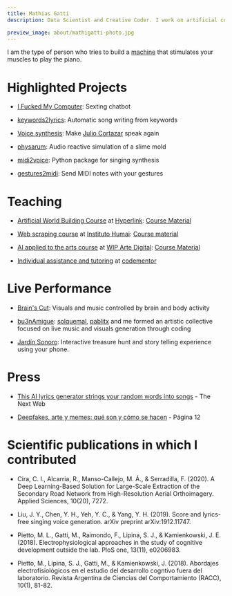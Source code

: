 ```yaml
---
title: Mathias Gatti
description: Data Scientist and Creative Coder. I work on artificial communication, I like to make computers write, sing and talk.

preview_image: about/mathigatti-photo.jpg
---
```


I am the type of person who tries to build a [machine](https://youtu.be/2TdsMe_1JtU?t=337) that stimulates your muscles to play the piano.

# Highlighted Projects

- [I Fucked My Computer](http://ifuckedmycomputer.com/): Sexting chatbot

- [keywords2lyrics](http://lyrics.mathigatti.com/): Automatic song writing from keywords

- [Voice synthesis](http://voces.mathigatti.com/): Make [Julio Cortazar](https://es.wikipedia.org/wiki/Julio_Cort%C3%A1zar) speak again

- [physarum](https://physarum.mathigatti.com/): Audio reactive simulation of a slime mold

- [midi2voice](https://pypi.org/project/midi2voice/): Python package for singing synthesis

- [gestures2midi](https://gestos.mathigatti.com/): Send MIDI notes with your gestures

# Teaching

- [Artificial World Building Course](https://hyperlink.academy/courses/artificial-world-building/90/cohorts/82) at [Hyperlink](https://hyperlink.academy/): [Course Material](https://github.com/mathigatti/ArtificialWorldBuildingCourse)

- [Web scraping course](https://ihum.ai/cursos/web) at [Instituto Humai](http://ihum.ai/): [Course material](https://github.com/institutohumai/cursos-python/tree/master/Scraping)

- [AI applied to the arts course](https://wipartedigital.com/2020/08/30/arte-en-colaboracion-con-maquinas-inteligencia-artificial-aplicada-a-la-generacion-de-texto-y-audio-taller-por-mathi-gatti/) at [WIP Arte Digital](https://wipartedigital.com/): [Course Material](https://github.com/mathigatti/ArtWithAICourse)

- [Individual assistance and tutoring](https://www.codementor.io/@mathiasgatti) at [codementor](https://www.codementor.io/)

# Live Performance

- <a href="https://vimeo.com/250628033">Brain's Cut</a>: Visuals and music controlled by brain and body activity

- <a href="https://www.youtube.com/watch?v=stfLFoA8maM">bu3nAmigue</a>: [solquemal](https://solquemal.com), [pablitx](https://pablitx.com/) and me formed an artistic collective focused on live music and visuals generation through coding

- <a href="https://www.buenosaires.gob.ar/fiba/jardin-sonoro-volumen-2">Jardín Sonoro</a>: Interactive treasure hunt and story telling experience using your phone.

# Press

- [This AI lyrics generator strings your random words into songs](https://thenextweb.com/news/this-ai-lyrics-generator-strings-your-random-words-into-songs) - The Next Web

- [Deepfakes, arte y memes: qué son y cómo se hacen](https://www.pagina12.com.ar/263098-deepfakes-arte-y-memes-que-son-y-como-se-hacen) - Página 12

# Scientific publications in which I contributed

- Cira, C. I., Alcarria, R., Manso-Callejo, M. Á., & Serradilla, F. (2020). A Deep Learning-Based Solution for Large-Scale Extraction of the Secondary Road Network from High-Resolution Aerial Orthoimagery. Applied Sciences, 10(20), 7272.

- Liu, J. Y., Chen, Y. H., Yeh, Y. C., & Yang, Y. H. (2019). Score and lyrics-free singing voice generation. arXiv preprint arXiv:1912.11747.

- Pietto, M. L., Gatti, M., Raimondo, F., Lipina, S. J., & Kamienkowski, J. E. (2018). Electrophysiological approaches in the study of cognitive development outside the lab. PloS one, 13(11), e0206983.

- Pietto, M., Lipina, S. J., Gatti, M., & Kamienkowski, J. (2018). Abordajes electrofisiológicos en el estudio del desarrollo cogntivo fuera del laboratorio. Revista Argentina de Ciencias del Comportamiento (RACC), 10(1), 81-82.
